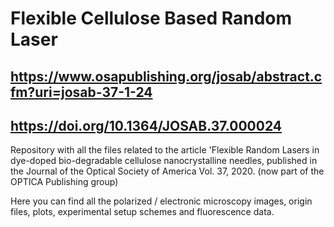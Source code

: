 # Flexible Cellulose Based Random Laser
## https://www.osapublishing.org/josab/abstract.cfm?uri=josab-37-1-24
## https://doi.org/10.1364/JOSAB.37.000024

Repository with all the files related to the article 'Flexible Random Lasers in dye-doped bio-degradable cellulose nanocrystalline needles, published in the Journal of the Optical Society of America Vol. 37, 2020. (now part of the OPTICA Publishing group)

Here you can find all the polarized / electronic microscopy images, origin files, plots, experimental setup schemes and fluorescence data.
